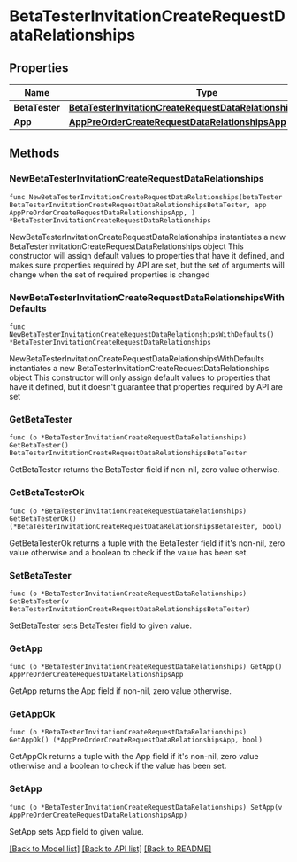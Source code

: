 # BetaTesterInvitationCreateRequestDataRelationships

## Properties

Name | Type | Description | Notes
------------ | ------------- | ------------- | -------------
**BetaTester** | [**BetaTesterInvitationCreateRequestDataRelationshipsBetaTester**](BetaTesterInvitationCreateRequest_data_relationships_betaTester.md) |  | 
**App** | [**AppPreOrderCreateRequestDataRelationshipsApp**](AppPreOrderCreateRequest_data_relationships_app.md) |  | 

## Methods

### NewBetaTesterInvitationCreateRequestDataRelationships

`func NewBetaTesterInvitationCreateRequestDataRelationships(betaTester BetaTesterInvitationCreateRequestDataRelationshipsBetaTester, app AppPreOrderCreateRequestDataRelationshipsApp, ) *BetaTesterInvitationCreateRequestDataRelationships`

NewBetaTesterInvitationCreateRequestDataRelationships instantiates a new BetaTesterInvitationCreateRequestDataRelationships object
This constructor will assign default values to properties that have it defined,
and makes sure properties required by API are set, but the set of arguments
will change when the set of required properties is changed

### NewBetaTesterInvitationCreateRequestDataRelationshipsWithDefaults

`func NewBetaTesterInvitationCreateRequestDataRelationshipsWithDefaults() *BetaTesterInvitationCreateRequestDataRelationships`

NewBetaTesterInvitationCreateRequestDataRelationshipsWithDefaults instantiates a new BetaTesterInvitationCreateRequestDataRelationships object
This constructor will only assign default values to properties that have it defined,
but it doesn't guarantee that properties required by API are set

### GetBetaTester

`func (o *BetaTesterInvitationCreateRequestDataRelationships) GetBetaTester() BetaTesterInvitationCreateRequestDataRelationshipsBetaTester`

GetBetaTester returns the BetaTester field if non-nil, zero value otherwise.

### GetBetaTesterOk

`func (o *BetaTesterInvitationCreateRequestDataRelationships) GetBetaTesterOk() (*BetaTesterInvitationCreateRequestDataRelationshipsBetaTester, bool)`

GetBetaTesterOk returns a tuple with the BetaTester field if it's non-nil, zero value otherwise
and a boolean to check if the value has been set.

### SetBetaTester

`func (o *BetaTesterInvitationCreateRequestDataRelationships) SetBetaTester(v BetaTesterInvitationCreateRequestDataRelationshipsBetaTester)`

SetBetaTester sets BetaTester field to given value.


### GetApp

`func (o *BetaTesterInvitationCreateRequestDataRelationships) GetApp() AppPreOrderCreateRequestDataRelationshipsApp`

GetApp returns the App field if non-nil, zero value otherwise.

### GetAppOk

`func (o *BetaTesterInvitationCreateRequestDataRelationships) GetAppOk() (*AppPreOrderCreateRequestDataRelationshipsApp, bool)`

GetAppOk returns a tuple with the App field if it's non-nil, zero value otherwise
and a boolean to check if the value has been set.

### SetApp

`func (o *BetaTesterInvitationCreateRequestDataRelationships) SetApp(v AppPreOrderCreateRequestDataRelationshipsApp)`

SetApp sets App field to given value.



[[Back to Model list]](../README.md#documentation-for-models) [[Back to API list]](../README.md#documentation-for-api-endpoints) [[Back to README]](../README.md)


